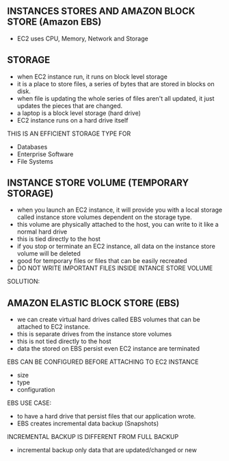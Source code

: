 ## INSTANCES STORES AND AMAZON BLOCK STORE (Amazon EBS)
- EC2 uses CPU, Memory, Network and Storage

## STORAGE
- when EC2 instance run, it runs on block level storage
- it is a place to store files, a series of bytes that are stored in blocks on disk.
- when file is updating the whole series of files aren't all updated, it just updates
the pieces that are changed.
- a laptop is a block level storage (hard drive)
- EC2 instance runs on a hard drive itself

THIS IS AN EFFICIENT STORAGE TYPE FOR
- Databases
- Enterprise Software
- File Systems

## INSTANCE STORE VOLUME (TEMPORARY STORAGE)
- when you launch an EC2 instance, it will provide you with a local storage called
instance store volumes dependent on the storage type.
- this volume are physically attached to the host, you can write to it like a normal
hard drive
- this is tied directly to the host
- if you stop or terminate an EC2 instance, all data on the instance store volume will
be deleted
- good for temporary files or files that can be easily recreated
- DO NOT WRITE IMPORTANT FILES INSIDE INTANCE STORE VOLUME

SOLUTION:
## AMAZON ELASTIC BLOCK STORE (EBS)
- we can create virtual hard drives called EBS volumes that can be attached to
EC2 instance.
- this is separate drives from the instance store volumes
- this is not tied directly to the host
- data the stored on EBS persist even EC2 instance are terminated

EBS CAN BE CONFIGURED BEFORE ATTACHING TO EC2 INSTANCE
- size
- type
- configuration

EBS USE CASE:
- to have a hard drive that persist files that our application wrote.
- EBS creates incremental data backup (Snapshots)

INCREMENTAL BACKUP IS DIFFERENT FROM FULL BACKUP
- incremental backup only data that are updated/changed or new
